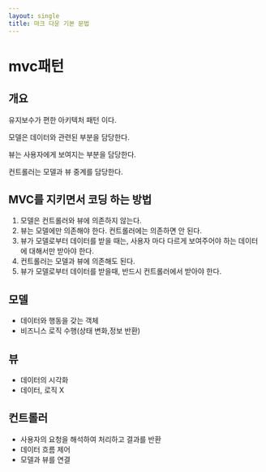 ```yaml
---
layout: single
title: 마크 다운 기본 문법
---
```


# mvc패턴

## 개요
유지보수가 편한 아키텍처 패턴 이다.


모델은 데이터와 관련된 부분을 담당한다.


뷰는 사용자에게 보여지는 부분을 담당한다.


컨트롤러는 모델과 뷰 중계를 담당한다.

## MVC를 지키면서 코딩 하는 방법 

1. 모델은 컨트롤러와 뷰에 의존하지 않는다.
2. 뷰는 모델에만 의존해야 한다. 컨트롤러에는 의존하면 안 된다.
3. 뷰가 모델로부터 데이터를 받을 때는, 사용자 마다 다르게 보여주어야 하는 데이터에 대해서만 받아야 한다.
4. 컨트롤러는 모델과 뷰에 의존해도 된다.
5. 뷰가 모델로부터 데이터를 받을때, 반드시 컨트롤러에서 받아야 한다.

## 모델

- 데이터와 행동을 갖는 객체
- 비즈니스 로직 수행(상태 변화,정보 반환)

## 뷰
- 데이터의 시각화
- 데이터, 로직 X

## 컨트롤러
- 사용자의 요청을 해석하여 처리하고 결과를 반환
- 데이터 흐름 제어
- 모델과 뷰를 연결


